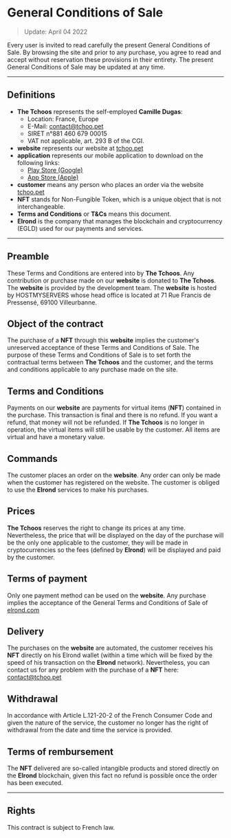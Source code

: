 # General Conditions of Sale

> Update: April 04 2022

Every user is invited to read carefully the present General Conditions of Sale. By browsing the site and prior to any purchase, you agree to read and accept without reservation these provisions in their entirety. The present General Conditions of Sale may be updated at any time.

---

## Definitions

- **The Tchoos** represents the self-employed **Camille Dugas**:
    - Location: France, Europe
    - E-Mail: [contact@tchoo.pet](mailto://contact@tchoo.pet)
    - SIRET n°881 460 679 00015
    - VAT not applicable, art. 293 B of the CGI.
- **website** represents our website at [tchoo.pet](https://tchoo.pet)
- **application** represents our mobile application to download on the following links: 
    - [Play Store (Google)](https://play.google.com/store/apps/details?id=com.tchoo.pet)
    - [App Store (Apple)](https://apps.apple.com/us/app/tchoo-pet/id1498797554)
- **customer** means any person who places an order via the website [tchoo.pet](https://tchoo.pet)
- **NFT** stands for Non-Fungible Token, which is a unique object that is not interchangeable.
- **Terms and Conditions** or **T&Cs** means this document.
- **Elrond** is the company that manages the blockchain and cryptocurrency (EGLD) used for our payments and services.

---

## Preamble

These Terms and Conditions are entered into by **The Tchoos**. Any contribution or purchase made on our **website** is donated to **The Tchoos**. The **website** is provided by the development team. The **website** is hosted by HOSTMYSERVERS whose head office is located at 71 Rue Francis de Pressensé, 69100 Villeurbanne.

## Object of the contract

The purchase of a **NFT** through this **website** implies the customer's unreserved acceptance of these Terms and Conditions of Sale. The purpose of these Terms and Conditions of Sale is to set forth the contractual terms between **The Tchoos** and the customer, and the terms and conditions applicable to any purchase made on the site.

## Terms and Conditions 

Payments on our **website** are payments for virtual items (**NFT**) contained in the purchase. This transaction is final and there is no refund. If you want a refund, that money will not be refunded. If **The Tchoos** is no longer in operation, the virtual items will still be usable by the customer. All items are virtual and have a monetary value.

## Commands

The customer places an order on the **website**. Any order can only be made when the customer has registered on the website. The customer is obliged to use the **Elrond** services to make his purchases.

## Prices

**The Tchoos** reserves the right to change its prices at any time. Nevertheless, the price that will be displayed on the day of the purchase will be the only one applicable to the customer, they will be made in cryptocurrencies so the fees (defined by **Elrond**) will be displayed and paid by the customer.

## Terms of payment

Only one payment method can be used on the **website**. Any purchase implies the acceptance of the General Terms and Conditions of Sale of [elrond.com](https://elrond.com)

## Delivery

The purchases on the **website** are automated, the customer receives his **NFT** directly on his Elrond wallet (within a time which will be fixed by the speed of his transaction on the **Elrond** network). Nevertheless, you can contact us for any problem with the purchase of a **NFT** here: [contact@tchoo.pet](mailto://contact@tchoo.pet)

## Withdrawal  

In accordance with Article L.121-20-2 of the French Consumer Code and given the nature of the service, the customer no longer has the right of withdrawal from the date and time the service is provided.

## Terms of rembursement

The **NFT** delivered are so-called intangible products and stored directly on the **Elrond** blockchain, given this fact no refund is possible once the order has been executed.

---

## Rights

This contract is subject to French law.
